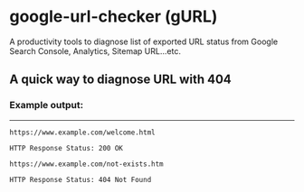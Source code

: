 # google-url-checker (gURL)
A productivity tools to diagnose list of exported URL status from Google Search Console, Analytics, Sitemap URL...etc.

## A quick way to diagnose URL with 404

### Example output:
---
`https://www.example.com/welcome.html`

`HTTP Response Status: 200 OK`


`https://www.example.com/not-exists.htm`

`HTTP Response Status: 404 Not Found`



